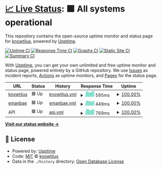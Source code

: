 # [📈 Live Status](https://knowtilus.github.io/upptime): <!--live status--> **🟩 All systems operational**

This repository contains the open-source uptime monitor and status page for [knowtilus](https://knowtilus.github.io/upptime), powered by [Upptime](https://github.com/upptime/upptime).

[![Uptime CI](https://github.com/knowtilus/upptime/workflows/Uptime%20CI/badge.svg)](https://github.com/knowtilus/upptime/actions?query=workflow%3A%22Uptime+CI%22)
[![Response Time CI](https://github.com/knowtilus/upptime/workflows/Response%20Time%20CI/badge.svg)](https://github.com/knowtilus/upptime/actions?query=workflow%3A%22Response+Time+CI%22)
[![Graphs CI](https://github.com/knowtilus/upptime/workflows/Graphs%20CI/badge.svg)](https://github.com/knowtilus/upptime/actions?query=workflow%3A%22Graphs+CI%22)
[![Static Site CI](https://github.com/knowtilus/upptime/workflows/Static%20Site%20CI/badge.svg)](https://github.com/knowtilus/upptime/actions?query=workflow%3A%22Static+Site+CI%22)
[![Summary CI](https://github.com/knowtilus/upptime/workflows/Summary%20CI/badge.svg)](https://github.com/knowtilus/upptime/actions?query=workflow%3A%22Summary+CI%22)

With [Upptime](https://upptime.js.org), you can get your own unlimited and free uptime monitor and status page, powered entirely by a GitHub repository. We use [Issues](https://github.com/knowtilus/upptime/issues) as incident reports, [Actions](https://github.com/knowtilus/upptime/actions) as uptime monitors, and [Pages](https://knowtilus.github.io/upptime) for the status page.

<!--start: status pages-->
<!-- This summary is generated by Upptime (https://github.com/upptime/upptime) -->
<!-- Do not edit this manually, your changes will be overwritten -->
<!-- prettier-ignore -->
| URL | Status | History | Response Time | Uptime |
| --- | ------ | ------- | ------------- | ------ |
| <img alt="" src="https://icons.duckduckgo.com/ip3/www.knowtil.us.ico" height="13"> [knowtilus](https://www.knowtil.us) | 🟩 Up | [knowtilus.yml](https://github.com/knowtilus/upptime/commits/HEAD/history/knowtilus.yml) | <details><summary><img alt="Response time graph" src="./graphs/knowtilus/response-time-week.png" height="20"> 595ms</summary><br><a href="https://status.knowtil.us/history/knowtilus"><img alt="Response time 620" src="https://img.shields.io/endpoint?url=https%3A%2F%2Fraw.githubusercontent.com%2Fknowtilus%2Fupptime%2FHEAD%2Fapi%2Fknowtilus%2Fresponse-time.json"></a><br><a href="https://status.knowtil.us/history/knowtilus"><img alt="24-hour response time 694" src="https://img.shields.io/endpoint?url=https%3A%2F%2Fraw.githubusercontent.com%2Fknowtilus%2Fupptime%2FHEAD%2Fapi%2Fknowtilus%2Fresponse-time-day.json"></a><br><a href="https://status.knowtil.us/history/knowtilus"><img alt="7-day response time 595" src="https://img.shields.io/endpoint?url=https%3A%2F%2Fraw.githubusercontent.com%2Fknowtilus%2Fupptime%2FHEAD%2Fapi%2Fknowtilus%2Fresponse-time-week.json"></a><br><a href="https://status.knowtil.us/history/knowtilus"><img alt="30-day response time 528" src="https://img.shields.io/endpoint?url=https%3A%2F%2Fraw.githubusercontent.com%2Fknowtilus%2Fupptime%2FHEAD%2Fapi%2Fknowtilus%2Fresponse-time-month.json"></a><br><a href="https://status.knowtil.us/history/knowtilus"><img alt="1-year response time 635" src="https://img.shields.io/endpoint?url=https%3A%2F%2Fraw.githubusercontent.com%2Fknowtilus%2Fupptime%2FHEAD%2Fapi%2Fknowtilus%2Fresponse-time-year.json"></a></details> | <details><summary><a href="https://status.knowtil.us/history/knowtilus">100.00%</a></summary><a href="https://status.knowtil.us/history/knowtilus"><img alt="All-time uptime 99.91%" src="https://img.shields.io/endpoint?url=https%3A%2F%2Fraw.githubusercontent.com%2Fknowtilus%2Fupptime%2FHEAD%2Fapi%2Fknowtilus%2Fuptime.json"></a><br><a href="https://status.knowtil.us/history/knowtilus"><img alt="24-hour uptime 100.00%" src="https://img.shields.io/endpoint?url=https%3A%2F%2Fraw.githubusercontent.com%2Fknowtilus%2Fupptime%2FHEAD%2Fapi%2Fknowtilus%2Fuptime-day.json"></a><br><a href="https://status.knowtil.us/history/knowtilus"><img alt="7-day uptime 100.00%" src="https://img.shields.io/endpoint?url=https%3A%2F%2Fraw.githubusercontent.com%2Fknowtilus%2Fupptime%2FHEAD%2Fapi%2Fknowtilus%2Fuptime-week.json"></a><br><a href="https://status.knowtil.us/history/knowtilus"><img alt="30-day uptime 100.00%" src="https://img.shields.io/endpoint?url=https%3A%2F%2Fraw.githubusercontent.com%2Fknowtilus%2Fupptime%2FHEAD%2Fapi%2Fknowtilus%2Fuptime-month.json"></a><br><a href="https://status.knowtil.us/history/knowtilus"><img alt="1-year uptime 99.98%" src="https://img.shields.io/endpoint?url=https%3A%2F%2Fraw.githubusercontent.com%2Fknowtilus%2Fupptime%2FHEAD%2Fapi%2Fknowtilus%2Fuptime-year.json"></a></details>
| <img alt="" src="https://icons.duckduckgo.com/ip3/www.emanbae.com.ico" height="13"> [emanbae](https://www.emanbae.com) | 🟩 Up | [emanbae.yml](https://github.com/knowtilus/upptime/commits/HEAD/history/emanbae.yml) | <details><summary><img alt="Response time graph" src="./graphs/emanbae/response-time-week.png" height="20"> 449ms</summary><br><a href="https://status.knowtil.us/history/emanbae"><img alt="Response time 433" src="https://img.shields.io/endpoint?url=https%3A%2F%2Fraw.githubusercontent.com%2Fknowtilus%2Fupptime%2FHEAD%2Fapi%2Femanbae%2Fresponse-time.json"></a><br><a href="https://status.knowtil.us/history/emanbae"><img alt="24-hour response time 503" src="https://img.shields.io/endpoint?url=https%3A%2F%2Fraw.githubusercontent.com%2Fknowtilus%2Fupptime%2FHEAD%2Fapi%2Femanbae%2Fresponse-time-day.json"></a><br><a href="https://status.knowtil.us/history/emanbae"><img alt="7-day response time 449" src="https://img.shields.io/endpoint?url=https%3A%2F%2Fraw.githubusercontent.com%2Fknowtilus%2Fupptime%2FHEAD%2Fapi%2Femanbae%2Fresponse-time-week.json"></a><br><a href="https://status.knowtil.us/history/emanbae"><img alt="30-day response time 425" src="https://img.shields.io/endpoint?url=https%3A%2F%2Fraw.githubusercontent.com%2Fknowtilus%2Fupptime%2FHEAD%2Fapi%2Femanbae%2Fresponse-time-month.json"></a><br><a href="https://status.knowtil.us/history/emanbae"><img alt="1-year response time 441" src="https://img.shields.io/endpoint?url=https%3A%2F%2Fraw.githubusercontent.com%2Fknowtilus%2Fupptime%2FHEAD%2Fapi%2Femanbae%2Fresponse-time-year.json"></a></details> | <details><summary><a href="https://status.knowtil.us/history/emanbae">100.00%</a></summary><a href="https://status.knowtil.us/history/emanbae"><img alt="All-time uptime 99.99%" src="https://img.shields.io/endpoint?url=https%3A%2F%2Fraw.githubusercontent.com%2Fknowtilus%2Fupptime%2FHEAD%2Fapi%2Femanbae%2Fuptime.json"></a><br><a href="https://status.knowtil.us/history/emanbae"><img alt="24-hour uptime 100.00%" src="https://img.shields.io/endpoint?url=https%3A%2F%2Fraw.githubusercontent.com%2Fknowtilus%2Fupptime%2FHEAD%2Fapi%2Femanbae%2Fuptime-day.json"></a><br><a href="https://status.knowtil.us/history/emanbae"><img alt="7-day uptime 100.00%" src="https://img.shields.io/endpoint?url=https%3A%2F%2Fraw.githubusercontent.com%2Fknowtilus%2Fupptime%2FHEAD%2Fapi%2Femanbae%2Fuptime-week.json"></a><br><a href="https://status.knowtil.us/history/emanbae"><img alt="30-day uptime 100.00%" src="https://img.shields.io/endpoint?url=https%3A%2F%2Fraw.githubusercontent.com%2Fknowtilus%2Fupptime%2FHEAD%2Fapi%2Femanbae%2Fuptime-month.json"></a><br><a href="https://status.knowtil.us/history/emanbae"><img alt="1-year uptime 100.00%" src="https://img.shields.io/endpoint?url=https%3A%2F%2Fraw.githubusercontent.com%2Fknowtilus%2Fupptime%2FHEAD%2Fapi%2Femanbae%2Fuptime-year.json"></a></details>
| <img alt="" src="https://icons.duckduckgo.com/ip3/null.ico" height="13"> API | 🟩 Up | [api.yml](https://github.com/knowtilus/upptime/commits/HEAD/history/api.yml) | <details><summary><img alt="Response time graph" src="./graphs/api/response-time-week.png" height="20"> 769ms</summary><br><a href="https://status.knowtil.us/history/api"><img alt="Response time 749" src="https://img.shields.io/endpoint?url=https%3A%2F%2Fraw.githubusercontent.com%2Fknowtilus%2Fupptime%2FHEAD%2Fapi%2Fapi%2Fresponse-time.json"></a><br><a href="https://status.knowtil.us/history/api"><img alt="24-hour response time 864" src="https://img.shields.io/endpoint?url=https%3A%2F%2Fraw.githubusercontent.com%2Fknowtilus%2Fupptime%2FHEAD%2Fapi%2Fapi%2Fresponse-time-day.json"></a><br><a href="https://status.knowtil.us/history/api"><img alt="7-day response time 769" src="https://img.shields.io/endpoint?url=https%3A%2F%2Fraw.githubusercontent.com%2Fknowtilus%2Fupptime%2FHEAD%2Fapi%2Fapi%2Fresponse-time-week.json"></a><br><a href="https://status.knowtil.us/history/api"><img alt="30-day response time 743" src="https://img.shields.io/endpoint?url=https%3A%2F%2Fraw.githubusercontent.com%2Fknowtilus%2Fupptime%2FHEAD%2Fapi%2Fapi%2Fresponse-time-month.json"></a><br><a href="https://status.knowtil.us/history/api"><img alt="1-year response time 755" src="https://img.shields.io/endpoint?url=https%3A%2F%2Fraw.githubusercontent.com%2Fknowtilus%2Fupptime%2FHEAD%2Fapi%2Fapi%2Fresponse-time-year.json"></a></details> | <details><summary><a href="https://status.knowtil.us/history/api">100.00%</a></summary><a href="https://status.knowtil.us/history/api"><img alt="All-time uptime 99.99%" src="https://img.shields.io/endpoint?url=https%3A%2F%2Fraw.githubusercontent.com%2Fknowtilus%2Fupptime%2FHEAD%2Fapi%2Fapi%2Fuptime.json"></a><br><a href="https://status.knowtil.us/history/api"><img alt="24-hour uptime 100.00%" src="https://img.shields.io/endpoint?url=https%3A%2F%2Fraw.githubusercontent.com%2Fknowtilus%2Fupptime%2FHEAD%2Fapi%2Fapi%2Fuptime-day.json"></a><br><a href="https://status.knowtil.us/history/api"><img alt="7-day uptime 100.00%" src="https://img.shields.io/endpoint?url=https%3A%2F%2Fraw.githubusercontent.com%2Fknowtilus%2Fupptime%2FHEAD%2Fapi%2Fapi%2Fuptime-week.json"></a><br><a href="https://status.knowtil.us/history/api"><img alt="30-day uptime 100.00%" src="https://img.shields.io/endpoint?url=https%3A%2F%2Fraw.githubusercontent.com%2Fknowtilus%2Fupptime%2FHEAD%2Fapi%2Fapi%2Fuptime-month.json"></a><br><a href="https://status.knowtil.us/history/api"><img alt="1-year uptime 100.00%" src="https://img.shields.io/endpoint?url=https%3A%2F%2Fraw.githubusercontent.com%2Fknowtilus%2Fupptime%2FHEAD%2Fapi%2Fapi%2Fuptime-year.json"></a></details>

<!--end: status pages-->

[**Visit our status website →**](https://knowtilus.github.io/upptime)

## 📄 License

- Powered by: [Upptime](https://github.com/upptime/upptime)
- Code: [MIT](./LICENSE) © [knowtilus](https://knowtilus.github.io/upptime)
- Data in the `./history` directory: [Open Database License](https://opendatacommons.org/licenses/odbl/1-0/)
